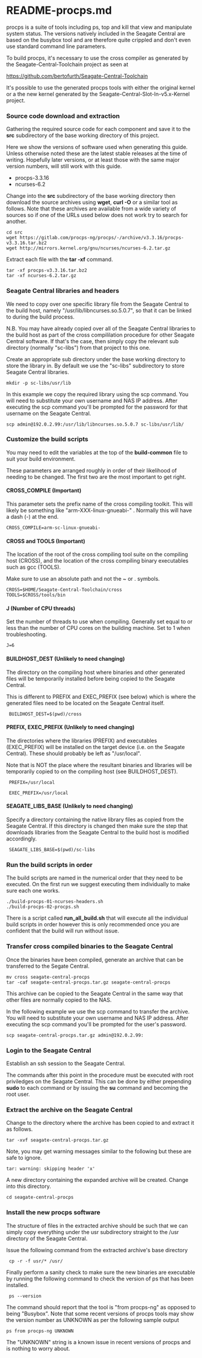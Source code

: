 # README-procps.md
procps is a suite of tools including ps, top and kill that
view and manipulate system status. The versions natively
included in the Seagate Central are based on the busybox tool
and are therefore quite crippled and don't even use standard
command line parameters.

To build procps, it's necessary to use the cross compiler as
generated by the Seagate-Central-Toolchain project as seen at

https://github.com/bertofurth/Seagate-Central-Toolchain

It's possible to use the generated procps tools with either
the original kernel or a the new kernel generated by the
Seagate-Central-Slot-In-v5.x-Kernel project.

### Source code download and extraction
Gathering the required source code for each component and save it
to the **src** subdirectory of the base working directory of this
project.

Here we show the versions of software used when generating this guide.
Unless otherwise noted these are the latest stable releases at the
time of writing. Hopefully later versions, or at least those with
the same major version numbers, will still work with this guide.

* procps-3.3.16
* ncurses-6.2

Change into the **src** subdirectory of the base working directory
then download the source archives using **wget**, **curl -O** or a 
similar tool as follows. Note that these archives are available from 
a wide variety of sources so if one of the URLs used below does not 
work try to search for another.

    cd src
    wget https://gitlab.com/procps-ng/procps/-/archive/v3.3.16/procps-v3.3.16.tar.bz2
    wget http://mirrors.kernel.org/gnu/ncurses/ncurses-6.2.tar.gz    

Extract each file with the **tar -xf** command.

    tar -xf procps-v3.3.16.tar.bz2
    tar -xf ncurses-6.2.tar.gz   
    
### Seagate Central libraries and headers
We need to copy over one specific library file from the Seagate
Central to the build host, namely "/usr/lib/libncurses.so.5.0.7", 
so that it can be linked to during the build process.

N.B. You may have already copied over all of the Seagate Central
libraries to the build host as part of the cross compililation 
procedure for other Seagate Central software. If that's the
case, then simply copy the relevant sub directory (normally 
"sc-libs") from that project to this one.

Create an appropriate sub directory under the base working 
directory to store the library in. By default we use the "sc-libs"
subdirectory to store Seagate Central libraries.

    mkdir -p sc-libs/usr/lib
    
In this example we copy the required library using the scp command. 
You will need to substitute your own username and NAS IP address.
After executing the scp command you'll be prompted for the 
password for that username on the Seagate Central. 

    scp admin@192.0.2.99:/usr/lib/libncurses.so.5.0.7 sc-libs/usr/lib/
       
### Customize the build scripts
You may need to edit the variables at the top of the **build-common**
file to suit your build environment.

These parameters are arranged roughly in order of their likelihood
of needing to be changed. The first two are the most important to get
right.

#### CROSS_COMPILE (Important)
This parameter sets the prefix name of the cross compiling toolkit.
This will likely be something like "arm-XXX-linux-gnueabi-" . 
Normally this will have a dash (-) at the end.

    CROSS_COMPILE=arm-sc-linux-gnueabi-
    
#### CROSS and TOOLS (Important)
The location of the root of the cross compiling tool suite on the 
compiling host (CROSS), and the location of the cross compiling 
binary executables such as gcc (TOOLS).

Make sure to use an absolute path and not the ~ or . symbols.

    CROSS=$HOME/Seagate-Central-Toolchain/cross
    TOOLS=$CROSS/tools/bin

#### J (Number of CPU threads) 
Set the number of threads to use when compiling. Generally set 
equal to or less than the number of CPU cores on the building machine. 
Set to 1 when troubleshooting.
    
    J=6

#### BUILDHOST_DEST (Unlikely to need changing)
The directory on the compiling host where binaries and other 
generated files will be temporarily installed before being copied 
to the Seagate Central.

This is different to PREFIX and EXEC_PREFIX (see below) which is where 
the generated files need to be located on the Seagate Central itself.

     BUILDHOST_DEST=$(pwd)/cross

#### PREFIX, EXEC_PREFIX (Unlikely to need changing)
The directories where the libraries (PREFIX) and executables
(EXEC_PREFIX) will be installed on the target device (i.e. on
the Seagate Central). These should probably be left as "/usr/local".

Note that is NOT the place where the resultant binaries and libraries 
will be temporarily copied to on the compiling host (see 
BUILDHOST_DEST).

     PREFIX=/usr/local
     
     EXEC_PREFIX=/usr/local

#### SEAGATE_LIBS_BASE (Unlikely to need changing)
Specify a directory containing the native library files as copied
from the Seagate Central. If this directory is changed then make
sure the step that downloads libraries from the Seagate Central
to the build host is modified accordingly.

     SEAGATE_LIBS_BASE=$(pwd)/sc-libs
     
### Run the build scripts in order
The build scripts are named in the numerical order that they need to be
executed. On the first run we suggest executing them individually to make
sure each one works.

    ./build-procps-01-ncurses-headers.sh
    ./build-procps-02-procps.sh
 
There is a script called **run_all_build.sh** that will execute all 
the individual build scripts in order however this is only recommended
once you are confident that the build will run without issue.

### Transfer cross compiled binaries to the Seagate Central
Once the binaries have been compiled, generate an archive that can
be transferred to the Segate Central.

    mv cross seagate-central-procps
    tar -caf seagate-central-procps.tar.gz seagate-central-procps

This archive can be copied to the Seagate Central in the same way that
other files are normally copied to the NAS. 

In the following example we use the scp command to transfer the archive.
You will need to substitute your own username and NAS IP address. After
executing the scp command you'll be prompted for the user's password.

    scp seagate-central-procps.tar.gz admin@192.0.2.99:
     
### Login to the Seagate Central
Establish an ssh session to the Seagate Central.

The commands after this point in the procedure must be executed with
root priviledges on the Seagate Central. This can be done by either
prepending **sudo** to each command or by issuing the **su** command
and becoming the root user.

### Extract the archive on the Seagate Central
Change to the directory where the archive has been copied to and
extract it as follows.

    tar -xvf seagate-central-procps.tar.gz
     
Note, you may get warning messages similar to the following but these
are safe to ignore.

    tar: warning: skipping header 'x'
     
A new directory containing the expanded archive will be created.
Change into this directory.

    cd seagate-central-procps

### Install the new procps software
The structure of files in the extracted archive should be such that
we can simply copy everything under the usr subdirectory straight
to the /usr directory of the Seagate Central.

Issue the following command from the extracted archive's base
directory

     cp -r -f usr/* /usr/
     
Finally perform a sanity check to make sure the new binaries are
executable by running the following command to check the version of
ps that has been installed.

     ps --version
 
The command should report that the tool is "from procps-ng" as opposed
to being "Busybox". Note that some recent versions of procps tools may
show the version number as UNKNOWN as per the following sample output

    ps from procps-ng UNKNOWN

The "UNKNOWN" string is a known issue in recent versions of procps and
is nothing to worry about. 
